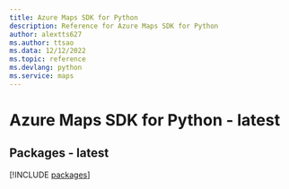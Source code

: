 ```yaml
---
title: Azure Maps SDK for Python
description: Reference for Azure Maps SDK for Python
author: alextts627
ms.author: ttsao
ms.data: 12/12/2022
ms.topic: reference
ms.devlang: python
ms.service: maps
---
```

# Azure Maps SDK for Python - latest
## Packages - latest
[!INCLUDE [packages](maps-index.md)]